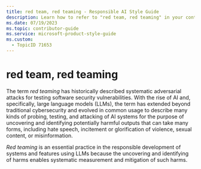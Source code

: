 ```yaml
---
title: red team, red teaming - Responsible AI Style Guide
description: Learn how to refer to "red team, red teaming" in your content.
ms.date: 07/19/2023
ms.topic: contributor-guide
ms.service: microsoft-product-style-guide
ms.custom:
  - TopicID 71653
---
```



# red team, red teaming

The term *red teaming* has historically described systematic adversarial attacks for testing software security vulnerabilities. With the rise of AI and, specifically, large language models (LLMs), the term has extended beyond traditional cybersecurity and evolved in common usage to describe many kinds of probing, testing, and attacking of AI systems for the purpose of uncovering and identifying potentially harmful outputs that can take many forms, including hate speech, incitement or glorification of violence, sexual content, or misinformation.

*Red teaming* is an essential practice in the responsible development of systems and features using LLMs because the uncovering and identifying of harms enables systematic measurement and mitigation of such harms.